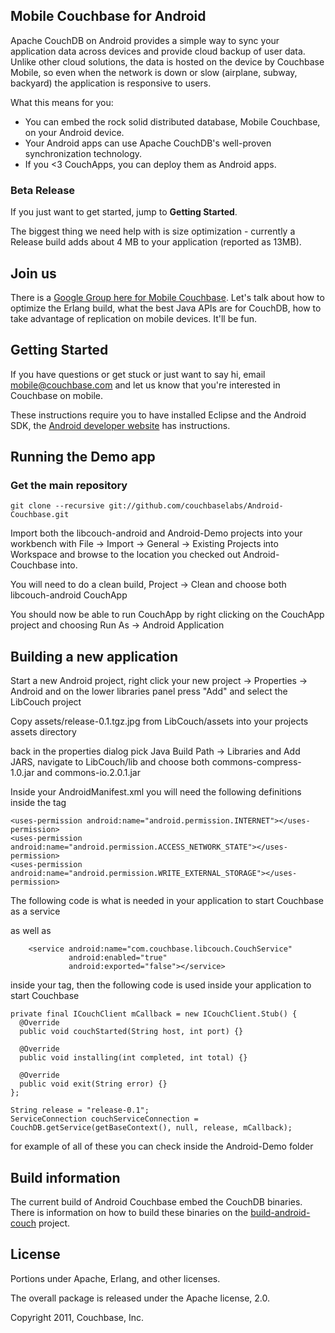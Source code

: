 ## Mobile Couchbase for Android

Apache CouchDB on Android provides a simple way to sync your application data across devices and provide cloud backup of user data. Unlike other cloud solutions, the data is hosted on the device by Couchbase Mobile, so even when the network is down or slow (airplane, subway, backyard) the application is responsive to users.

What this means for you:

* You can embed the rock solid distributed database, Mobile Couchbase, on your Android device.
* Your Android apps can use Apache CouchDB's well-proven synchronization technology.
* If you <3 CouchApps, you can deploy them as Android apps.

### Beta Release

If you just want to get started, jump to **Getting Started**.

The biggest thing we need help with is size optimization - currently a Release build adds about 4 MB to your application (reported as 13MB).

## Join us

There is a [Google Group here for Mobile Couchbase](https://groups.google.com/group/mobile-couchbase). Let's talk about how to optimize the Erlang build, what the best Java APIs are for CouchDB, how to take advantage of replication on mobile devices. It'll be fun.


## Getting Started

If you have questions or get stuck or just want to say hi, email <mobile@couchbase.com> and let us know that you're interested in Couchbase on mobile.

These instructions require you to have installed Eclipse and the Android SDK, the [Android developer website](http://developer.android.com/sdk/installing.html) has instructions.

## Running the Demo app

### Get the main repository

    git clone --recursive git://github.com/couchbaselabs/Android-Couchbase.git

Import both the libcouch-android and Android-Demo projects into your workbench with File -> Import -> General -> Existing Projects into Workspace and browse to the location you checked out Android-Couchbase into.

You will need to do a clean build, Project -> Clean and choose both libcouch-android CouchApp

You should now be able to run CouchApp by right clicking on the CouchApp project and choosing Run As -> Android Application

## Building a new application

Start a new Android project, right click your new project -> Properties -> Android and on the lower libraries panel press "Add" and select the LibCouch project

Copy assets/release-0.1.tgz.jpg from LibCouch/assets into your projects assets directory

back in the properties dialog pick Java Build Path -> Libraries and Add JARS, navigate to LibCouch/lib and choose both commons-compress-1.0.jar and commons-io.2.0.1.jar

Inside your AndroidManifest.xml you will need the following definitions inside the <manifest> tag

    <uses-permission android:name="android.permission.INTERNET"></uses-permission>
    <uses-permission android:name="android.permission.ACCESS_NETWORK_STATE"></uses-permission>
    <uses-permission android:name="android.permission.WRITE_EXTERNAL_STORAGE"></uses-permission>

The following code is what is needed in your application to start Couchbase as a service

as well as

        <service android:name="com.couchbase.libcouch.CouchService"
                 android:enabled="true"
                 android:exported="false"></service>

inside your <application> tag, then the following code is used inside your application to start Couchbase

    private final ICouchClient mCallback = new ICouchClient.Stub() {
      @Override
      public void couchStarted(String host, int port) {}

      @Override
      public void installing(int completed, int total) {}

      @Override
      public void exit(String error) {}
    };

    String release = "release-0.1";
    ServiceConnection couchServiceConnection = CouchDB.getService(getBaseContext(), null, release, mCallback);

for example of all of these you can check inside the Android-Demo folder

## Build information

The current build of Android Couchbase embed the CouchDB binaries. There is information on how to build these binaries on the [build-android-couch](https://github.com/couchbaselabs/build-android-couch) project.

## License

Portions under Apache, Erlang, and other licenses.

The overall package is released under the Apache license, 2.0.

Copyright 2011, Couchbase, Inc.
